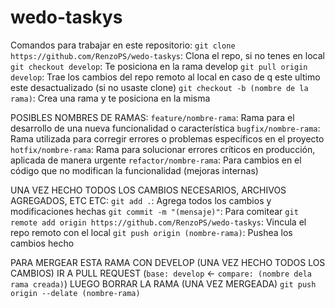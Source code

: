 # wedo-taskys
Comandos para trabajar en este repositorio:
`git clone https://github.com/RenzoPS/wedo-taskys`: Clona el repo, si no tenes en local
`git checkout develop`: Te posiciona en la rama develop
`git pull origin develop`: Trae los cambios del repo remoto al local en caso de q este ultimo este desactualizado (si no usaste clone)
`git checkout -b (nombre de la rama)`: Crea una rama y te posiciona en la misma

POSIBLES NOMBRES DE RAMAS:
`feature/nombre-rama`: Rama para el desarrollo de una nueva funcionalidad o característica
`bugfix/nombre-rama`: Rama utilizada para corregir errores o problemas específicos en el proyecto
`hotfix/nombre-rama`: Rama para solucionar errores críticos en producción, aplicada de manera urgente
`refactor/nombre-rama`: Para cambios en el código que no modifican la funcionalidad (mejoras internas)

UNA VEZ HECHO TODOS LOS CAMBIOS NECESARIOS, ARCHIVOS AGREGADOS, ETC ETC:
`git add .`: Agrega todos los cambios y modificaciones hechas
`git commit -m "(mensaje)"`: Para comitear
`git remote add origin https://github.com/RenzoPS/wedo-taskys`: Vincula el repo remoto con el local
`git push origin (nombre-rama)`: Pushea los cambios hecho

PARA MERGEAR ESTA RAMA CON DEVELOP (UNA VEZ HECHO TODOS LOS CAMBIOS) IR A PULL REQUEST (`base: develop` <- `compare: (nombre dela rama creada)`)
LUEGO BORRAR LA RAMA (UNA VEZ MERGEADA)
`git push origin --delate (nombre-rama)`